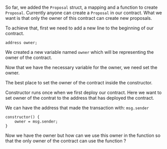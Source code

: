 So far, we added the `Proposal` struct, a mapping and a function to create `Proposal`. Currently anyone can create a `Proposal` in our contract. What we want is that only the owner of this contract can create new proposals. 

To achieve that, first we need to add a new line to the beginning of our contract.

```solidity
address owner;
```

We created a new variable named `owner` which will be representing the owner of the contract. 

Now that we have the necessary variable for the owner, we need set the owner. 

The best place to set the owner of the contract inside the constructor. 

Constructor runs once when we first deploy our contract. Here we want to set owner of the contrat to the address that has deployed the contract.

We can have the address that made the transaction with: `msg.sender`

```solidity
constructor() {
    owner = msg.sender;
}
```

Now we have the owner but how can we use this owner in the function so that the only owner of the contract can use the function ?




